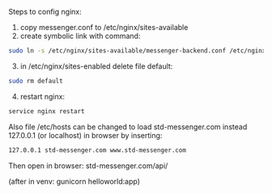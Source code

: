 Steps to config nginx:
1. copy messenger.conf to /etc/nginx/sites-available
2. create symbolic link with command:
```bash
sudo ln -s /etc/nginx/sites-available/messenger-backend.conf /etc/nginx/sites-enabled
```
3. in /etc/nginx/sites-enabled delete file default:
```bash
sudo rm default
```
4. restart nginx:
```bash
service nginx restart
```

Also file /etc/hosts can be changed to load std-messenger.com instead 127.0.0.1 (or localhost) in browser by inserting:
```bash
127.0.0.1 std-messenger.com www.std-messenger.com
```

Then open in browser: std-messenger.com/api/

(after in venv: gunicorn helloworld:app)
